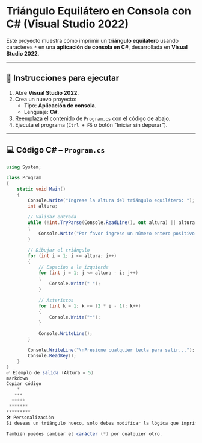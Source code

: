 # Triángulo Equilátero en Consola con C# (Visual Studio 2022)

Este proyecto muestra cómo imprimir un **triángulo equilátero** usando caracteres `*` en una **aplicación de consola en C#**, desarrollada en **Visual Studio 2022**.

---

## 🚀 Instrucciones para ejecutar

1. Abre **Visual Studio 2022**.
2. Crea un nuevo proyecto:
   - Tipo: **Aplicación de consola**.
   - Lenguaje: **C#**.
3. Reemplaza el contenido de `Program.cs` con el código de abajo.
4. Ejecuta el programa (`Ctrl + F5` o botón "Iniciar sin depurar").

---

## 💻 Código C# – `Program.cs`

```csharp
using System;

class Program
{
    static void Main()
    {
        Console.Write("Ingrese la altura del triángulo equilátero: ");
        int altura;

        // Validar entrada
        while (!int.TryParse(Console.ReadLine(), out altura) || altura <= 0)
        {
            Console.Write("Por favor ingrese un número entero positivo: ");
        }

        // Dibujar el triángulo
        for (int i = 1; i <= altura; i++)
        {
            // Espacios a la izquierda
            for (int j = 1; j <= altura - i; j++)
            {
                Console.Write(" ");
            }

            // Asteriscos
            for (int k = 1; k <= (2 * i - 1); k++)
            {
                Console.Write("*");
            }

            Console.WriteLine();
        }

        Console.WriteLine("\nPresione cualquier tecla para salir...");
        Console.ReadKey();
    }
}
✅ Ejemplo de salida (Altura = 5)
markdown
Copiar código
    *
   ***
  *****
 *******
*********
🛠️ Personalización
Si deseas un triángulo hueco, solo debes modificar la lógica que imprime los asteriscos.

También puedes cambiar el carácter (*) por cualquier otro.


